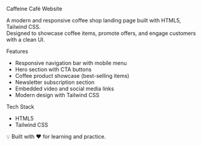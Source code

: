 Caffeine Café Website  

A modern and responsive coffee shop landing page built with HTML5, Tailwind CSS.  
Designed to showcase coffee items, promote offers, and engage customers with a clean UI.  

 Features  
- Responsive navigation bar with mobile menu  
- Hero section with CTA buttons  
- Coffee product showcase (best-selling items)  
- Newsletter subscription section  
- Embedded video and social media links  
- Modern design with Tailwind CSS  

Tech Stack  
- HTML5  
- Tailwind CSS  
  
💡 Built with ❤️ for learning and practice.
